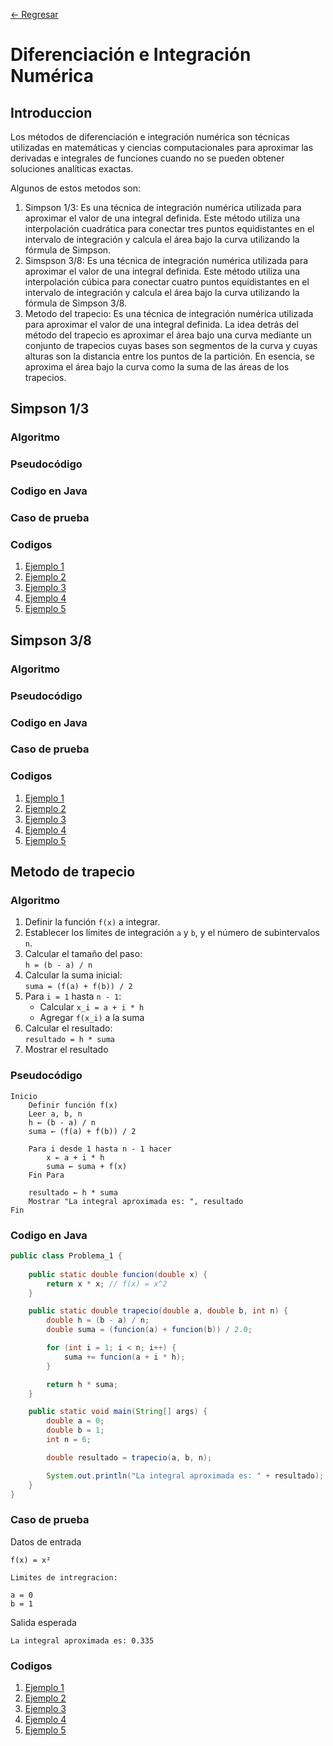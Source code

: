 [ <- Regresar](https://github.com/GonzaPortillo/MetodosNumericos-Repteticion/tree/main)

# Diferenciación e Integración Numérica

## Introduccion

Los métodos de diferenciación e integración numérica son técnicas utilizadas en matemáticas y ciencias computacionales para aproximar las derivadas e integrales de funciones cuando no se pueden obtener soluciones analíticas exactas.

Algunos de estos metodos son:

1. Simpson 1/3: Es una técnica de integración numérica utilizada para aproximar el valor de una integral definida. Este método utiliza una interpolación cuadrática para conectar tres puntos equidistantes en el intervalo de integración y calcula el área bajo la curva utilizando la fórmula de Simpson.
2. Simspson 3/8: Es una técnica de integración numérica utilizada para aproximar el valor de una integral definida. Este método utiliza una interpolación cúbica para conectar cuatro puntos equidistantes en el intervalo de integración y calcula el área bajo la curva utilizando la fórmula de Simpson 3/8.
3. Metodo del trapecio: Es una técnica de integración numérica utilizada para aproximar el valor de una integral definida. La idea detrás del método del trapecio es aproximar el área bajo una curva mediante un conjunto de trapecios cuyas bases son segmentos de la curva y cuyas alturas son la distancia entre los puntos de la partición. En esencia, se aproxima el área bajo la curva como la suma de las áreas de los trapecios.

## Simpson 1/3

### Algoritmo
### Pseudocódigo
### Codigo en Java
### Caso de prueba
### Codigos

1. [Ejemplo 1](https://github.com/GonzaPortillo/MetodosNumericos-Repteticion/blob/main/Tema4/Simpson%201.3/Ejemplo1.java)
2. [Ejemplo 2](https://github.com/GonzaPortillo/MetodosNumericos-Repteticion/blob/main/Tema4/Simpson%201.3/Ejemplo2.java)
3. [Ejemplo 3](https://github.com/GonzaPortillo/MetodosNumericos-Repteticion/blob/main/Tema4/Simpson%201.3/Ejemplo3.java)
4. [Ejemplo 4](https://github.com/GonzaPortillo/MetodosNumericos-Repteticion/blob/main/Tema4/Simpson%201.3/Ejemplo4.java)
5. [Ejemplo 5](https://github.com/GonzaPortillo/MetodosNumericos-Repteticion/blob/main/Tema4/Simpson%201.3/Ejemplo5.java)

## Simpson 3/8

### Algoritmo
### Pseudocódigo
### Codigo en Java
### Caso de prueba
### Codigos

1. [Ejemplo 1](https://github.com/GonzaPortillo/MetodosNumericos-Repteticion/blob/main/Tema4/Simpson%203.8/Ejemplo1.java)
2. [Ejemplo 2](https://github.com/GonzaPortillo/MetodosNumericos-Repteticion/blob/main/Tema4/Simpson%203.8/Ejemplo2.java)
3. [Ejemplo 3](https://github.com/GonzaPortillo/MetodosNumericos-Repteticion/blob/main/Tema4/Simpson%203.8/Ejemplo3.java)
4. [Ejemplo 4](https://github.com/GonzaPortillo/MetodosNumericos-Repteticion/blob/main/Tema4/Simpson%203.8/Ejemplo4.java)
5. [Ejemplo 5](https://github.com/GonzaPortillo/MetodosNumericos-Repteticion/blob/main/Tema4/Simpson%203.8/Ejemplo5.java)

## Metodo de trapecio

### Algoritmo

1. Definir la función `f(x)` a integrar.
2. Establecer los límites de integración `a` y `b`, y el número de subintervalos `n`.
3. Calcular el tamaño del paso:  
   `h = (b - a) / n`
4. Calcular la suma inicial:  
   `suma = (f(a) + f(b)) / 2`
5. Para `i = 1` hasta `n - 1`:
   - Calcular `x_i = a + i * h`
   - Agregar `f(x_i)` a la suma
6. Calcular el resultado:  
   `resultado = h * suma`
7. Mostrar el resultado

### Pseudocódigo

```
Inicio
    Definir función f(x)
    Leer a, b, n
    h ← (b - a) / n
    suma ← (f(a) + f(b)) / 2

    Para i desde 1 hasta n - 1 hacer
        x ← a + i * h
        suma ← suma + f(x)
    Fin Para

    resultado ← h * suma
    Mostrar "La integral aproximada es: ", resultado
Fin
```

### Codigo en Java

```java
public class Problema_1 {
    
    public static double funcion(double x) {
        return x * x; // f(x) = x^2
    }

    public static double trapecio(double a, double b, int n) {
        double h = (b - a) / n;
        double suma = (funcion(a) + funcion(b)) / 2.0;

        for (int i = 1; i < n; i++) {
            suma += funcion(a + i * h);
        }

        return h * suma;
    }

    public static void main(String[] args) {
        double a = 0;
        double b = 1;
        int n = 6;

        double resultado = trapecio(a, b, n);

        System.out.println("La integral aproximada es: " + resultado);
    }
}

```

### Caso de prueba
Datos de entrada
```
f(x) = x²

Limites de intregracion:

a = 0
b = 1
```

Salida esperada
```
La integral aproximada es: 0.335
```

### Codigos

1. [Ejemplo 1](https://github.com/GonzaPortillo/MetodosNumericos-Repteticion/blob/main/Tema4/Trapezoide/Ejemplo1.java)
2. [Ejemplo 2](https://github.com/GonzaPortillo/MetodosNumericos-Repteticion/blob/main/Tema4/Trapezoide/Ejemplo2.java)
3. [Ejemplo 3](https://github.com/GonzaPortillo/MetodosNumericos-Repteticion/blob/main/Tema4/Trapezoide/Ejemplo3.java)
4. [Ejemplo 4](https://github.com/GonzaPortillo/MetodosNumericos-Repteticion/blob/main/Tema4/Trapezoide/Ejemplo4.java)
5. [Ejemplo 5](https://github.com/GonzaPortillo/MetodosNumericos-Repteticion/blob/main/Tema4/Trapezoide/Ejemplo5.java)

